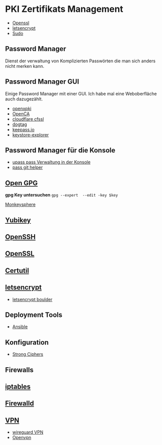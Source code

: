 # PKI Zertifikats Management

* [Openssl](../openssl)
* [letsencrypt](../letsencrypt)
* [Sudo](../sudo)

## Password Manager

Dienst der verwaltung von Komplizierten Passwörten die man sich anders nicht merken kann.

## Password Manager GUI

Einige Password Manager mit einer GUI. Ich habe mal eine Weboberfläche auch dazugezählt.

* [openxpki](http://www.openxpki.org/)
* [OpenCA](https://www.openca.org/)
* [cloudflare cfssl](https://github.com/cloudflare/cfssl)
* [dogtag](https://www.dogtagpki.org/wiki/PKI_Download)
* [keepass.io](https://github.com/SnapServ/keepass.io)
* [keystore-explorer](http://keystore-explorer.org/features.html)

## Password Manager für die Konsole

* [upass pass Verwaltung in der Konsole](https://github.com/Kwpolska/upass)
* [pass git helper](https://github.com/languitar/pass-git-helper)

## [Open GPG](../open-gpg)

**gpg Key untersuchen**
`gpg --expert  --edit -key $key`

[Monkeysphere](../monkeysphere)

## [Yubikey](../yubikey)

## [OpenSSH](../arbeiten-mit-ssh)

## [OpenSSL](../openssl)

## [Certutil](../certutil)

## [letsencrypt](../letsencrypt)

* [letsencrypt boulder](https://github.com/letsencrypt/boulder)

## Deployment Tools

* [Ansible](../ansible)

## Konfiguration

* [Strong Ciphers](https://cipherli.st/)

## Firewalls

## [iptables](../iptables)

## [Firewalld](../firewalld)

## [VPN](../vpn)

* [wireguard VPN](https://www.wireguard.com/)
* [Openvpn](../openvpn)